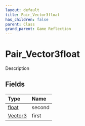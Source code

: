 ```yaml
---
layout: default
title: Pair_Vector3float
has_children: false
parent: Class
grand_parent: Game Reflection
---
```

# Pair_Vector3float
Description 

## Fields

| Type | Name |
|:----------|:--------------|
| [float](/riftbreaker-wiki/docs/game-reflection/components/float/) | second |
| [Vector3](/riftbreaker-wiki/docs/game-reflection/classes/vector3/) | first |

